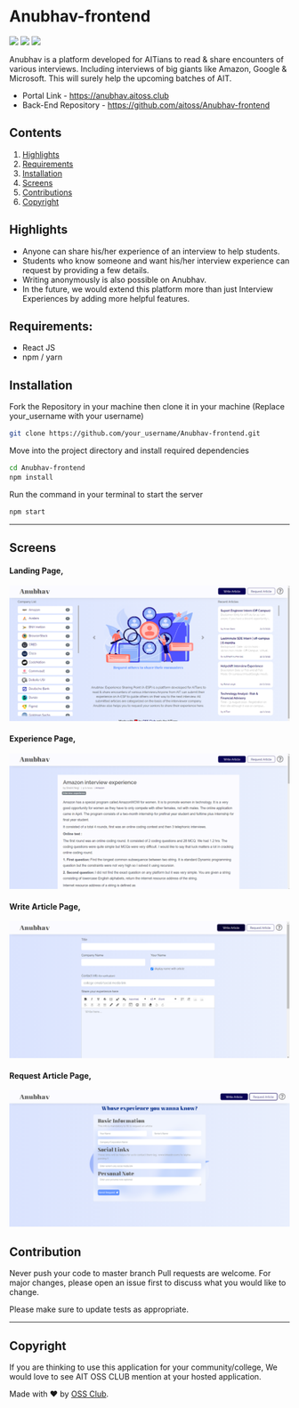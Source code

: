 # Anubhav-frontend
<img src="https://img.shields.io/badge/code_style-standard-brightgreen.svg"> <img src="https://img.shields.io/badge/ReactJS-v16.14.0-brightgreen.svg">
<img src="https://img.shields.io/badge/Bootstrap -v4.0.0-brightgreen.svg"> 

Anubhav is a platform developed for AITians to read & share encounters of various interviews. Including interviews of big giants like Amazon, Google & Microsoft. This will surely help the upcoming batches of AIT.

* Portal Link - https://anubhav.aitoss.club 
* Back-End Repository - https://github.com/aitoss/Anubhav-frontend

## Contents
1. [Highlights](#highlights)
2. [Requirements](#requirements)
3. [Installation](#installation)
4. [Screens](#screens)
5. [Contributions](#contribution)
6. [Copyright](#copyright)

## Highlights
* Anyone can share his/her experience of an interview to help students.
* Students who know someone and want his/her interview experience can request by providing a few details.
* Writing anonymously is also possible on Anubhav.
* In the future, we would extend this platform more than just Interview Experiences by adding more helpful features.

## Requirements:

* React JS
* npm / yarn

## Installation

Fork the Repository in your machine then clone it in your machine (Replace your_username with your username)

```bash
git clone https://github.com/your_username/Anubhav-frontend.git
```
Move into the project directory and install required dependencies

```bash
cd Anubhav-frontend
npm install
```

Run the command in your terminal to start the server

```bash
npm start
```
<hr>

## Screens

#### Landing Page,
![Landing page](https://github.com/aitoss/Anubhav-backend/blob/main/gallery/Screenshot%20(184).png?raw=true)

#### Experience Page,
![Landing page](https://github.com/aitoss/Anubhav-backend/blob/main/gallery/Screenshot%20(185).png?raw=true)

#### Write Article Page,
![Landing page](https://github.com/aitoss/Anubhav-backend/blob/main/gallery/Screenshot%20(186).png?raw=true)

#### Request Article Page,
![Landing page](https://github.com/aitoss/Anubhav-backend/blob/main/gallery/Screenshot%20(187).png?raw=true)


## Contribution 
Never push your code to master branch
Pull requests are welcome. For major changes, please open an issue first to discuss what you would like to change.

Please make sure to update tests as appropriate.

<hr>

## Copyright 
If you are thinking to use this application for your community/college, We would love to see AIT OSS CLUB mention at your hosted application.

Made with ❤ by [OSS Club](https://aitoss.club). 




